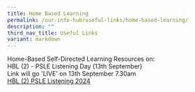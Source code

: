 ```yaml
---
title: Home Based Learning
permalink: /our-info-hub/useful-links/home-based-learning/
description: ""
third_nav_title: Useful Links
variant: markdown
---
```

Home-Based Self-Directed Learning Resources on:<br>
HBL (2) - PSLE Listening Day (13th September)<br>
Link will go 'LIVE' on 13th September 7.30am<br>
[HBL (2) PSLE Listening 2024](https://drive.google.com/drive/u/0/folders/1yDWlT8EZNv0nrDyBDkQc7V5Z0-JUVjKO)